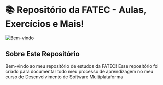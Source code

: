 # 📚 Repositório da FATEC - Aulas, Exercícios e Mais!

![Bem-vindo](https://i.giphy.com/9HBduC3ZIgrG8.webp)

## Sobre Este Repositório
Bem-vindo ao meu repositório de estudos da FATEC! 
Esse repositório foi criado para documentar todo meu processo de aprendizagem no meu curso de Desenvolvimento de Software Multiplataforma 

